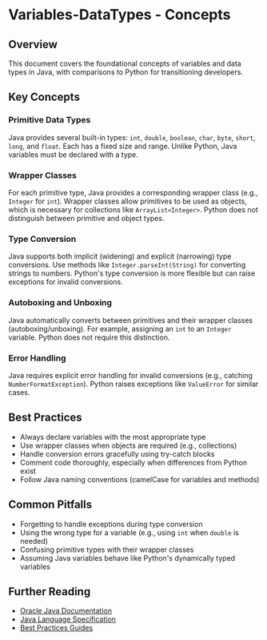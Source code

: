 # Variables-DataTypes - Concepts

## Overview
This document covers the foundational concepts of variables and data types in Java, with comparisons to Python for transitioning developers.

## Key Concepts

### Primitive Data Types
Java provides several built-in types: `int`, `double`, `boolean`, `char`, `byte`, `short`, `long`, and `float`. Each has a fixed size and range. Unlike Python, Java variables must be declared with a type.

### Wrapper Classes
For each primitive type, Java provides a corresponding wrapper class (e.g., `Integer` for `int`). Wrapper classes allow primitives to be used as objects, which is necessary for collections like `ArrayList<Integer>`. Python does not distinguish between primitive and object types.

### Type Conversion
Java supports both implicit (widening) and explicit (narrowing) type conversions. Use methods like `Integer.parseInt(String)` for converting strings to numbers. Python's type conversion is more flexible but can raise exceptions for invalid conversions.

### Autoboxing and Unboxing
Java automatically converts between primitives and their wrapper classes (autoboxing/unboxing). For example, assigning an `int` to an `Integer` variable. Python does not require this distinction.

### Error Handling
Java requires explicit error handling for invalid conversions (e.g., catching `NumberFormatException`). Python raises exceptions like `ValueError` for similar cases.

## Best Practices
- Always declare variables with the most appropriate type
- Use wrapper classes when objects are required (e.g., collections)
- Handle conversion errors gracefully using try-catch blocks
- Comment code thoroughly, especially when differences from Python exist
- Follow Java naming conventions (camelCase for variables and methods)

## Common Pitfalls
- Forgetting to handle exceptions during type conversion
- Using the wrong type for a variable (e.g., using `int` when `double` is needed)
- Confusing primitive types with their wrapper classes
- Assuming Java variables behave like Python's dynamically typed variables

## Further Reading
- [Oracle Java Documentation](https://docs.oracle.com/javase/tutorial/java/nutsandbolts/datatypes.html)
- [Java Language Specification](https://docs.oracle.com/javase/specs/)
- [Best Practices Guides](https://www.oracle.com/java/technologies/javase/codeconventions-contents.html)
